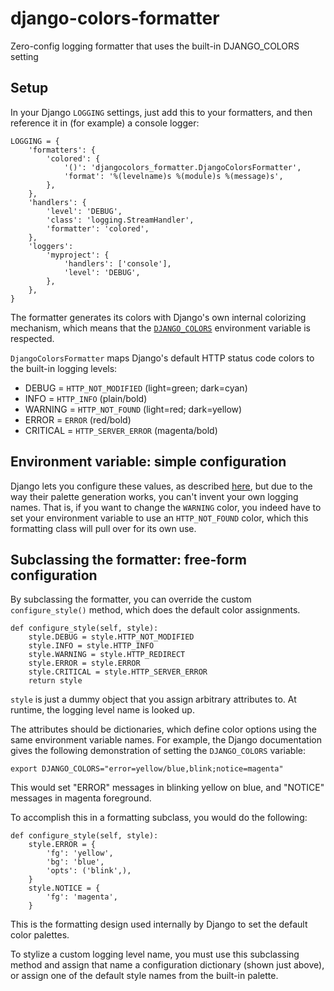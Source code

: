 # django-colors-formatter

Zero-config logging formatter that uses the built-in DJANGO_COLORS setting

## Setup

In your Django `LOGGING` settings, just add this to your formatters, and then reference it in (for example) a console logger:

    LOGGING = {
        'formatters': {
            'colored': {
                '()': 'djangocolors_formatter.DjangoColorsFormatter',
                'format': '%(levelname)s %(module)s %(message)s',
            },
        },
        'handlers': {
            'level': 'DEBUG',
            'class': 'logging.StreamHandler',
            'formatter': 'colored',
        },
        'loggers': 
            'myproject': {
                'handlers': ['console'],
                'level': 'DEBUG',
            },
        },    
    }

The formatter generates its colors with Django's own internal colorizing mechanism, which means that the [`DJANGO_COLORS`](https://docs.djangoproject.com/en/dev/ref/django-admin/#syntax-coloring) environment variable is respected.

`DjangoColorsFormatter` maps Django's default HTTP status code colors to the built-in logging levels:

* DEBUG = `HTTP_NOT_MODIFIED` (light=green; dark=cyan)
* INFO = `HTTP_INFO` (plain/bold)
* WARNING = `HTTP_NOT_FOUND` (light=red; dark=yellow)
* ERROR = `ERROR` (red/bold)
* CRITICAL = `HTTP_SERVER_ERROR` (magenta/bold)

## Environment variable: simple configuration

Django lets you configure these values, as described [here](https://docs.djangoproject.com/en/dev/ref/django-admin/#syntax-coloring), but due to the way their palette generation works, you can't invent your own logging names.  That is, if you want to change the `WARNING` color, you indeed have to set your environment variable to use an `HTTP_NOT_FOUND` color, which this formatting class will pull over for its own use.

## Subclassing the formatter: free-form configuration

By subclassing the formatter, you can override the custom `configure_style()` method, which does the default color assignments.

    def configure_style(self, style):
        style.DEBUG = style.HTTP_NOT_MODIFIED
        style.INFO = style.HTTP_INFO
        style.WARNING = style.HTTP_REDIRECT
        style.ERROR = style.ERROR
        style.CRITICAL = style.HTTP_SERVER_ERROR
        return style

`style` is just a dummy object that you assign arbitrary attributes to.  At runtime, the logging level name is looked up.

The attributes should be dictionaries, which define color options using the same environment variable names.  For example, the Django documentation gives the following demonstration of setting the `DJANGO_COLORS` variable:

    export DJANGO_COLORS="error=yellow/blue,blink;notice=magenta"

This would set "ERROR" messages in blinking yellow on blue, and "NOTICE" messages in magenta foreground.

To accomplish this in a formatting subclass, you would do the following:

    def configure_style(self, style):
        style.ERROR = {
            'fg': 'yellow',
            'bg': 'blue',
            'opts': ('blink',),
        }
        style.NOTICE = {
            'fg': 'magenta',
        }

This is the formatting design used internally by Django to set the default color palettes.

To stylize a custom logging level name, you must use this subclassing method and assign that name a configuration dictionary (shown just above), or assign one of the default style names from the built-in palette.
